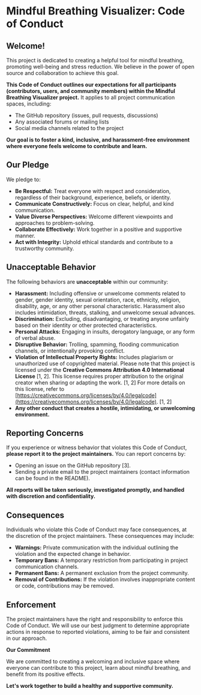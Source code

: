 # Mindful Breathing Visualizer: Code of Conduct

## Welcome!

This project is dedicated to creating a helpful tool for mindful breathing, promoting well-being and stress reduction.  We believe in the power of open source and collaboration to achieve this goal. 

**This Code of Conduct outlines our expectations for all participants (contributors, users, and community members) within the Mindful Breathing Visualizer project.** It applies to all project communication spaces, including:

*   The GitHub repository (issues, pull requests, discussions) 
*   Any associated forums or mailing lists
*   Social media channels related to the project

**Our goal is to foster a kind, inclusive, and harassment-free environment where everyone feels welcome to contribute and learn.**

## Our Pledge

We pledge to:

*   **Be Respectful:** Treat everyone with respect and consideration, regardless of their background, experience, beliefs, or identity.
*   **Communicate Constructively:** Focus on clear, helpful, and kind communication.
*   **Value Diverse Perspectives:** Welcome different viewpoints and approaches to problem-solving.
*   **Collaborate Effectively:** Work together in a positive and supportive manner.
*   **Act with Integrity:**  Uphold ethical standards and contribute to a trustworthy community.

## Unacceptable Behavior

The following behaviors are **unacceptable** within our community:

*   **Harassment:** Including offensive or unwelcome comments related to gender, gender identity, sexual orientation, race, ethnicity, religion, disability, age, or any other personal characteristic. Harassment also includes intimidation, threats, stalking, and unwelcome sexual advances.
*   **Discrimination:**  Excluding, disadvantaging, or treating anyone unfairly based on their identity or other protected characteristics.
*   **Personal Attacks:** Engaging in insults, derogatory language, or any form of verbal abuse. 
*   **Disruptive Behavior:** Trolling, spamming, flooding communication channels, or intentionally provoking conflict.
*   **Violation of Intellectual Property Rights:**  Includes plagiarism or unauthorized use of copyrighted material. Please note that this project is licensed under the **Creative Commons Attribution 4.0 International License** [1, 2].  This license requires proper attribution to the original creator when sharing or adapting the work. [1, 2] For more details on this license, refer to  [https://creativecommons.org/licenses/by/4.0/legalcode](https://creativecommons.org/licenses/by/4.0/legalcode). [1, 2]
*   **Any other conduct that creates a hostile, intimidating, or unwelcoming environment.** 

## Reporting Concerns

If you experience or witness behavior that violates this Code of Conduct, **please report it to the project maintainers.** You can report concerns by:

*   Opening an issue on the GitHub repository [3]. 
*   Sending a private email to the project maintainers (contact information can be found in the README).

**All reports will be taken seriously, investigated promptly, and handled with discretion and confidentiality.**

## Consequences 

Individuals who violate this Code of Conduct may face consequences, at the discretion of the project maintainers. These consequences may include: 

*   **Warnings:** Private communication with the individual outlining the violation and the expected change in behavior.
*   **Temporary Bans:**  A temporary restriction from participating in project communication channels.
*   **Permanent Bans:**  A permanent exclusion from the project community.
*   **Removal of Contributions:** If the violation involves inappropriate content or code, contributions may be removed.

## Enforcement

The project maintainers have the right and responsibility to enforce this Code of Conduct. We will use our best judgment to determine appropriate actions in response to reported violations, aiming to be fair and consistent in our approach.

**Our Commitment**

We are committed to creating a welcoming and inclusive space where everyone can contribute to this project, learn about mindful breathing, and benefit from its positive effects.

**Let's work together to build a healthy and supportive community.**